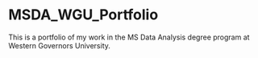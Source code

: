 # MSDA_WGU_Portfolio
This is a portfolio of my work in the MS Data Analysis degree program at Western Governors University.
